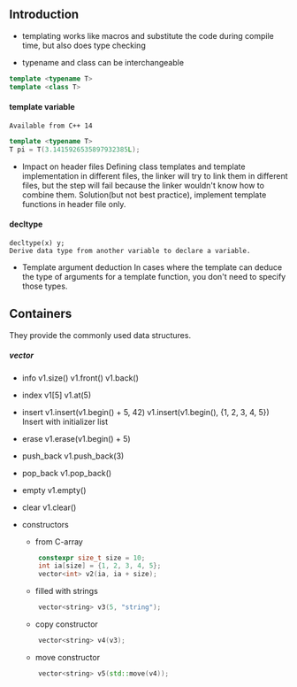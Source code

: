 ## Introduction

* templating works like macros and substitute the code during compile time, but also does type checking

* typename and class can be interchangeable
```c++
template <typename T>
template <class T>
```

#### template variable
    Available from C++ 14
```c++
template <typename T>
T pi = T(3.1415926535897932385L);
```

* Impact on header files
Defining class templates and template implementation in different files, the linker will try to link them in different files, but the step will fail because the linker wouldn't know how to combine them. Solution(but not best practice), implement template functions in header file only.

#### decltype
    decltype(x) y;
    Derive data type from another variable to declare a variable.

* Template argument deduction
    In cases where the template can deduce the type of arguments for a template function, you don't need to specify those types.


## Containers

They provide the commonly used data structures.

##### vector

* info
    v1.size()
    v1.front()
    v1.back()

* index
    v1[5]
    v1.at(5)

* insert
    v1.insert(v1.begin() + 5, 42)
    v1.insert(v1.begin(), {1, 2, 3, 4, 5})      Insert with initializer list

* erase
    v1.erase(v1.begin() + 5)

* push_back
    v1.push_back(3)    

* pop_back
    v1.pop_back()

* empty
    v1.empty()

* clear
    v1.clear()


* constructors
    * from C-array
    ```c++
        constexpr size_t size = 10;
        int ia[size] = {1, 2, 3, 4, 5};
        vector<int> v2(ia, ia + size);
    ```

    * filled with strings
    ```c++
        vector<string> v3(5, "string");
    ```

    * copy constructor
    ```c++
        vector<string> v4(v3);
    ```

    * move constructor
    ```c++
        vector<string> v5(std::move(v4));
    ```

